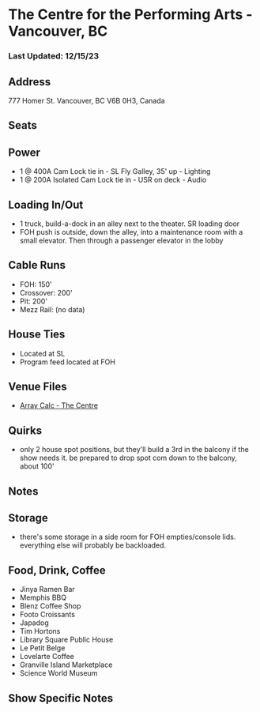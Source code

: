 # The Centre for the Performing Arts - Vancouver, BC
### Last Updated: 12/15/23

## Address
777 Homer St.
Vancouver, BC V6B 0H3, Canada

## Seats


## Power
* 1 @ 400A Cam Lock tie in - SL Fly Galley, 35' up - Lighting
* 1 @ 200A Isolated Cam Lock tie in - USR on deck - Audio


## Loading In/Out
* 1 truck, build-a-dock in an alley next to the theater. SR loading door
* FOH push is outside, down the alley, into a maintenance room with a small elevator. Then through a passenger elevator in the lobby


## Cable Runs
* FOH: 150'
* Crossover: 200'
* Pit: 200'
* Mezz Rail: (no data)


## House Ties
* Located at SL
* Program feed located at FOH


## Venue Files
* [Array Calc - The Centre](array_calc_files/The_Centre_-_Vancouver,_BC_(Grinch_West_2023)_-_Vancouver,_BC.dbacv)


## Quirks
* only 2 house spot positions, but they'll build a 3rd in the balcony if the show needs it. be prepared to drop spot com down to the balcony, about 100'


## Notes


## Storage
* there's some storage in a side room for FOH empties/console lids. everything else will probably be backloaded.


## Food, Drink, Coffee
* Jinya Ramen Bar
* Memphis BBQ
* Blenz Coffee Shop
* Footo Croissants
* Japadog
* Tim Hortons
* Library Square Public House
* Le Petit Belge
* Lovelarte Coffee
* Granville Island Marketplace
* Science World Museum


## Show Specific Notes
